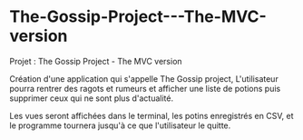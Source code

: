 # The-Gossip-Project---The-MVC-version
Projet : The Gossip Project - The MVC version

Création d'une application qui s'appelle The Gossip project,
L'utilisateur pourra rentrer des ragots et rumeurs et afficher une liste de potions puis supprimer ceux qui ne sont plus d'actualité.

Les vues seront affichées dans le terminal, les potins enregistrés en CSV, et le programme tournera jusqu'à ce que l'utilisateur le quitte.
